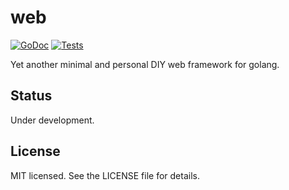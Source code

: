 # web
[![GoDoc](https://godoc.org/github.com/lmas/web?status.svg)](https://godoc.org/github.com/lmas/web)
[![Tests](https://github.com/lmas/web/workflows/Tests/badge.svg?branch=master)](https://github.com/lmas/web/actions)

Yet another minimal and personal DIY web framework for golang.

## Status

Under development.

## License

MIT licensed. See the LICENSE file for details.

